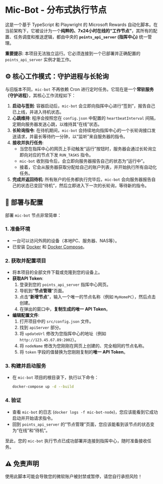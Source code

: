 # Mic-Bot - 分布式执行节点

这是一个基于 TypeScript 和 Playwright 的 Microsoft Rewards 自动化脚本。在当前架构下，它被设计为一个**纯粹的、7x24小时在线的“工作节点”**，其所有的配置、任务调度和推送逻辑，都由中央的 **`points_api_server` (指挥中心)** 统一管理。

**重要提示**: 本项目无法独立运行。它必须连接到一个已部署并正确配置的 `points_api_server` 实例才能工作。

## ⚙️ 核心工作模式：守护进程与长轮询

与旧版本不同，`mic-bot` 不再依赖 Cron 进行定时任务。它现在是一个**常驻服务（守护进程）**，其核心工作流程如下：

1.  **启动与签到**: 容器启动后，`mic-bot` 会立即向指挥中心进行“签到”，报告自己已上线，并进入待机状态。
2.  **心跳维持**: 程序会按照您在 `config.json` 中配置的 `heartbeatInterval` 间隔，定期向服务器发送心跳，以维持其“在线”状态。
3.  **长轮询指令**: 在待机期间，`mic-bot` 会持续地向指挥中心的一个长轮询接口发送请求，并最长等待约一分钟，以“监听”来自服务器的指令。
4.  **接收并执行任务**:
    * 当您在指挥中心的网页上手动触发“运行”按钮时，服务器会通过长轮询立即向对应的节点下发 `RUN_TASKS` 指令。
    * `mic-bot` 收到指令后，会立即向服务器报告自己的状态为“运行中”。
    * 接着，它会从服务器获取分配给自己的账户列表，并开始执行所有自动化任务。
5.  **完成并返回待机**: 所有账户的任务都执行完毕后，`mic-bot` 会向服务器报告自己的状态已变回“待机”，然后立即进入下一次的长轮询，等待新的指令。

## 🚀 部署与配置

部署 `mic-bot` 节点非常简单：

### 1. 准备环境
* 一台可以访问外网的设备（本地PC、服务器、NAS等）。
* 已安装 [Docker](https://get.docker.com/) 和 [Docker Compose](https://docs.docker.com/compose/install/)。

### 2. 获取并配置项目
* 将本项目的全部文件下载或克隆到您的设备上。
* **获取API Token**:
    1.  登录到您的 `points_api_server` 指挥中心网页。
    2.  导航到“**节点管理**”页面。
    3.  点击“**新增节点**”，输入一个唯一的节点名称（例如 `MyHomePC`），然后点击创建。
    4.  在弹出的窗口中，**复制生成的唯一 API Token**。
* **编辑配置文件**:
    1.  打开项目中的 `src/config.json` 文件。
    2.  找到 `apiServer` 部分。
    3.  将 `updateUrl` 修改为您指挥中心的地址（例如 `http://123.45.67.89:2002`）。
    4.  将 `nodeName` 修改为您刚刚在网页上创建的、完全相同的节点名称。
    5.  将 `token` 字段的值替换为您刚刚复制的**唯一 API Token**。

### 3. 构建并启动服务
* 在 `mic-bot` 项目的根目录下，执行以下命令：
    ```bash
    docker-compose up -d --build
    ```

### 4. 验证
* 查看 `mic-bot` 的日志 (`docker logs -f mic-bot-node`)，您应该能看到它成功启动并开始请求指令。
* 回到 `points_api_server` 的“节点管理”页面，您应该能看到该节点的状态变为“在线”和“待机”。

至此，您的 `mic-bot` 执行节点已成功部署并连接到指挥中心，随时准备接收任务。

## ⚠️ 免责声明
使用此脚本可能会导致您的微软账户被封禁或暂停，请您自行承担风险！
